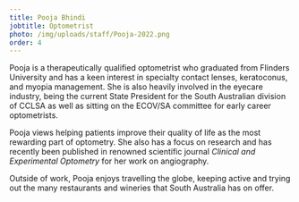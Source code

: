 ```yaml
---
title: Pooja Bhindi
jobtitle: Optometrist
photo: /img/uploads/staff/Pooja-2022.png
order: 4
---
```

Pooja is a therapeutically qualified optometrist who graduated from Flinders University and has a keen interest in specialty contact lenses, keratoconus, and myopia management. She is also heavily involved in the eyecare industry, being the current State President for the South Australian division of CCLSA as well as sitting on the ECOV/SA committee for early career optometrists.  

Pooja views helping patients improve their quality of life as the most rewarding part of optometry. She also has a focus on research and has recently been published in renowned scientific journal *Clinical and Experimental Optometry* for her work on angiography.

Outside of work, Pooja enjoys travelling the globe, keeping active and trying out the many restaurants and wineries that South Australia has on offer.